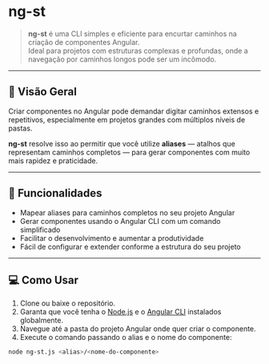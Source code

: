 # ng-st

> **ng-st** é uma CLI simples e eficiente para encurtar caminhos na criação de componentes Angular.  
> Ideal para projetos com estruturas complexas e profundas, onde a navegação por caminhos longos pode ser um incômodo.

---

## 🚀 Visão Geral

Criar componentes no Angular pode demandar digitar caminhos extensos e repetitivos, especialmente em projetos grandes com múltiplos níveis de pastas.  

**ng-st** resolve isso ao permitir que você utilize **aliases** — atalhos que representam caminhos completos — para gerar componentes com muito mais rapidez e praticidade.

---

## 🎯 Funcionalidades

- Mapear aliases para caminhos completos no seu projeto Angular
- Gerar componentes usando o Angular CLI com um comando simplificado
- Facilitar o desenvolvimento e aumentar a produtividade
- Fácil de configurar e extender conforme a estrutura do seu projeto

---

## 💻 Como Usar

1. Clone ou baixe o repositório.
2. Garanta que você tenha o [Node.js](https://nodejs.org/) e o [Angular CLI](https://angular.io/cli) instalados globalmente.
3. Navegue até a pasta do projeto Angular onde quer criar o componente.
4. Execute o comando passando o alias e o nome do componente:

```bash
node ng-st.js <alias>/<nome-do-componente>
